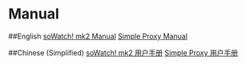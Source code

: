 # Manual

##English
<a href="https://github.com/jc3213/Misc/blob/master/Manual/en-US/soWatch.md">soWatch! mk2 Manual</a>
<a href="https://github.com/jc3213/Misc/blob/master/Manual/zh-CN/SimpleProxy.md">Simple Proxy Manual</a>

##Chinese (Simplified)
<a href="https://github.com/jc3213/Misc/blob/master/Manual/en-US/soWatch.md">soWatch! mk2 用户手册</a>
<a href="https://github.com/jc3213/Misc/blob/master/Manual/zh-CN/SimpleProxy.md">Simple Proxy 用户手册</a>
